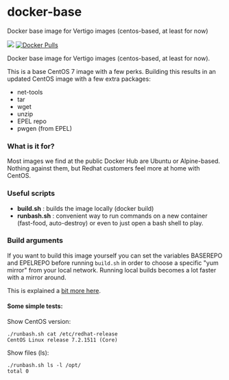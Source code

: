 # docker-base

Docker base image for Vertigo images (centos-based, at least for now)

[![](https://imagelayers.io/badge/vertigo/docker-base:latest.svg)](https://imagelayers.io/?images=vertigo/docker-base:latest 'Get your own badge on imagelayers.io')
[![Docker Pulls](https://img.shields.io/docker/pulls/vertigo/docker-base.svg?maxAge=2592000)]()

Docker base image for Vertigo images (centos-based, at least for now).

This is a base CentOS 7 image with a few perks. Building this results in an updated CentOS image with a few extra packages:

* net-tools
* tar
* wget
* unzip
* EPEL repo
* pwgen (from EPEL)

### What is it for?

Most images we find at the public Docker Hub are Ubuntu or Alpine-based.
Nothing against them, but Redhat customers feel more at home with CentOS.

### Useful scripts

* **build.sh** : builds the image locally (docker build)
* **runbash.sh** : convenient way to run commands on a new
container (fast-food, auto-destroy) or even to just
open a bash shell to play.

### Build arguments

If you want to build this image yourself you can set the variables BASEREPO and EPELREPO before running `build.sh` in order to choose a specific "yum mirror" from your local network. Running local builds becomes a lot faster with a mirror around.

This is explained a [bit more here](BUILDARGS.md).

#### Some simple tests:

Show CentOS version:

    ./runbash.sh cat /etc/redhat-release
    CentOS Linux release 7.2.1511 (Core)

Show files (ls):

    ./runbash.sh ls -l /opt/
    total 0


